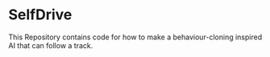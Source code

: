 # SelfDrive
This Repository contains code for how to make a behaviour-cloning inspired AI that can follow a track.
